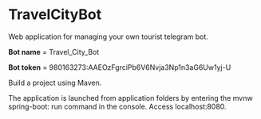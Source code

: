 # **TravelCityBot**

Web application for managing your own tourist telegram bot.

**Bot name** = Travel_City_Bot

**Bot token** = 980163273:AAEOzFgrciPb6V6Nvja3Np1n3aG6Uw1yj-U

Build a project using Maven.

The application is launched from
application folders by entering the mvnw spring-boot: run command in the console.
Access localhost:8080.



